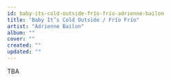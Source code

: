 ```yaml
---
id: baby-its-cold-outside-frío-frío-adrienne-bailon
title: "Baby It’s Cold Outside / Frío Frío"
artist: "Adrienne Bailon"
album: ""
cover: ""
created: ""
updated: ""
---
```


TBA